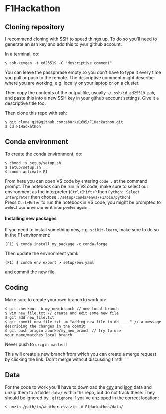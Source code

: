 # F1Hackathon

## Cloning repository

I recommend cloning with SSH to speed things up. To do so you'll need to generate an ssh key and add this to your github account.

In a terminal, do:

```
$ ssh-keygen -t ed25519 -C "descriptive comment"
```

You can leave the passphrase empty so you don't have to type it every time you pull or push to the remote. The descriptive comment might describe where you are working, e.g. locally on your laptop or on a cluster.

Then copy the contents of the output file, usually `~/.ssh/id_ed25519.pub`, and paste this into a new SSH key in your github account settings. Give it a descriptive title too.

Then clone this repo with ssh:

```
$ git clone git@github.com:aburke1605/F1Hackathon.git
$ cd F1Hackathon
```

## Conda environment

To create the conda environment, do:

```
$ chmod +x setup/setup.sh
$ setup/setup.sh
$ conda activate F1
```

From here you can open VS code by entering `code .` at the command prompt. The notebook can be run in VS code; make sure to select our environment as the interpreter (`Ctrl+Shift+P` then `Python: Select Interpreter` then choose `./setup/conda/envs/F1/bin/python`).\
Press `Ctrl+Enter` to run the notebook in VS code, you might be prompted to select our environment interpreter again.

#### Installing new packages

If you need to install something new, e.g. `scikit-learn`, make sure to do so in the F1 environment:

```
(F1) $ conda install my_package -c conda-forge
```

Then update the environment yaml:

```
(F1) $ conda env export > setup/env.yaml
```
and commit the new file.

## Coding

Make sure to create your own branch to work on:

```
$ git checkout -b my_new_branch // new local branch
$ vim new_file.txt // create and edit some new file
$ git add new_file.txt
$ git commit new_file.txt -m "adding new file to do ____" // a message describing the changes in the commit
$ git push origin aburke/my_new_branch // try to use your_name/matches_local_branch
```

Never push to `origin master`!!

This will create a new branch from which you can create a merge request by clicking the link. Don't merge without discussing first!!

## Data

For the code to work you'll have to download the [csv](https://www.kaggle.com/oracledevrel/formulaaihackathon2022?select=weather.csv) and [json](https://www.kaggle.com/oracledevrel/formulaaihackathon2022?select=weather.json) data and unzip them to a folder `data/` within the repo, but do not track these. They should be ignored by `.gitignore` if you've unzipped in the correct location:
```
$ unzip /path/to/weather.csv.zip -d F1Hackathon/data/
```
